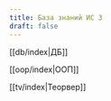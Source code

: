 ```yaml
---
title: База знаний ИС 3
draft: false
---
```


[[db/index|ДБ]]

[[oop/index|ООП]]

[[tv/index|Теорвер]]